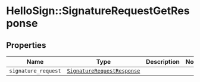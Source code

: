 # HelloSign::SignatureRequestGetResponse



## Properties

| Name | Type | Description | Notes |
| ---- | ---- | ----------- | ----- |
| `signature_request` | [```SignatureRequestResponse```](SignatureRequestResponse.md) |    |  |

